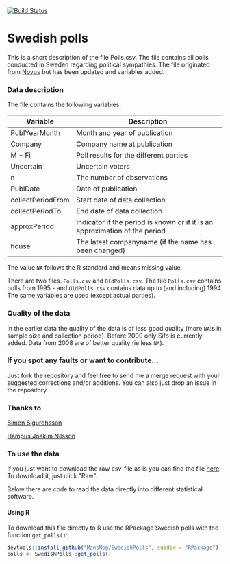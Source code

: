 [![Build Status](https://travis-ci.org/MansMeg/SwedishPolls.svg?branch=master)](https://travis-ci.org/MansMeg/SwedishPolls)

Swedish polls
========================================================

This is a short description of the file Polls.csv. The file contains all polls conducted in Sweden regarding political sympathies. The file originated from [Novus](http://www.novus.se/vaeljaropinionen/ekotnovus-poll-of-polls.aspx) but has been updated and variables added.

### Data description

The file contains the following variables.

Variable      | Description
------------- | -------------
PublYearMonth | Month and year of publication
Company	      | Company name at publication
M - Fi	      | Poll results for the different parties
Uncertain	    | Uncertain voters
n	            | The number of observations
PublDate	    | Date of publication
collectPeriodFrom	| Start date of data collection
collectPeriodTo	| End date of data collection
approxPeriod | Indicator if the period is known or if it is an approximation of the period
house | The latest companyname (if the name has been changed)

The value ```NA``` follows the R standard and means missing value. 

There are two files. ```Polls.csv``` and ```OldPolls.csv```. The file ```Polls.csv``` contains polls from 1995 - and ```OldPolls.csv``` contains data up to (and including) 1994. The same variables are used (except actual parties).

### Quality of the data
In the earlier data the quality of the data is of less good quality (more ```NA```:s in sample size and collection period). Before 2000 only Sifo is currently added. 
Data from 2008 are of better quality (ie less ```NA```). 

### If you spot any faults or want to contribute...
Just fork the repository and feel free to send me a merge request with your suggested corrections and/or additions. You can also just drop an issue in the repository.

### Thanks to
[Simon Sigurdhsson](https://github.com/urdh)

[Hampus Joakim Nilsson](https://github.com/hjnilsson)

### To use the data
If you just want to download the raw csv-file as is you can find the file [here](https://github.com/MansMeg/SwedishPolls/blob/master/Data/Polls.csv). To download it, just click "Raw".

Below there are code to read the data directly into different statistical software.

#### Using R
To download this file directly to R use the RPackage Swedish polls with the function `get_polls()`:

```r 
devtools::install_github("MansMeg/SwedishPolls", subdir = "RPackage")
polls <- SwedishPolls::get_polls()
```
